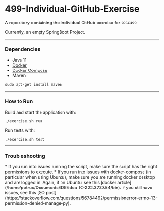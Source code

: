 # 499-Individual-GitHub-Exercise
A repository containing the individual GitHub exercise for `COSC499`

Currently, an empty SpringBoot Project.

---
<h3>Dependencies</h3>

* Java 11
* [Docker](https://docs.docker.com/engine/install/)
* [Docker Compose](https://www.digitalocean.com/community/tutorials/how-to-install-and-use-docker-compose-on-ubuntu-20-04)
* Maven
```
sudo apt-get install maven
```
---
<h3>How to Run</h3>

Build and start the application with:
```
./exercise.sh run
```

Run tests with:
```
./exercise.sh test
```
---
<h3>Troubleshooting</h3>
* If you run into issues running the script, make sure the script has the right permissions to execute.
* If you run into issues with docker-compose (in particular when using Ubuntu), make sure you are running docker desktop 
and are logged in. Again, if on Ubuntu, see this [docker article](/home/petrus/Documents/IDE/idea-IC-222.3739.54/bin).
If you still have issues, see this [SO post](https://stackoverflow.com/questions/56784492/permissionerror-errno-13-permission-denied-manage-py).